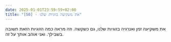 ```yaml
---
date: 2025-01-01T23:59:59+02:00
title: "[50] - את משקיעה בזוגיות שלנו"
---
```

את משקיעה זמן ואנרגיה בזוגיות שלנו, גם כשקשה. וזה מראה כמה הזוגיות הזאת חשובה בשבילך. ואני אוהב אותך על זה.